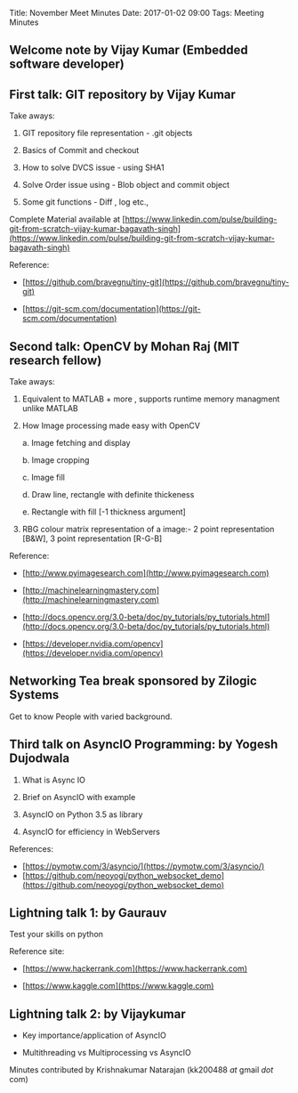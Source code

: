 Title: November Meet Minutes
Date: 2017-01-02 09:00
Tags: Meeting Minutes

## Welcome note by Vijay Kumar (Embedded software developer)


## First talk: GIT repository by Vijay Kumar

Take aways:

  1. GIT repository file representation - .git objects

  2. Basics of Commit and checkout

  3. How to solve DVCS issue - using SHA1

  4. Solve Order issue using - Blob object and commit object

  5. Some git functions - Diff , log etc.,

Complete Material available at
[https://www.linkedin.com/pulse/building-git-from-scratch-vijay-kumar-bagavath-singh](https://www.linkedin.com/pulse/building-git-from-scratch-vijay-kumar-bagavath-singh)

Reference:

  * [https://github.com/bravegnu/tiny-git](https://github.com/bravegnu/tiny-git)

  * [https://git-scm.com/documentation](https://git-scm.com/documentation)

## Second talk: OpenCV by Mohan Raj (MIT research fellow)

Take aways:

  1. Equivalent to MATLAB + more , supports runtime memory managment
     unlike MATLAB

  2. How Image processing made easy with OpenCV

     a. Image fetching and display

     b. Image cropping

     c. Image fill

     d. Draw line, rectangle with definite thickeness

     e. Rectangle with fill [-1 thickness argument]

  3. RBG colour matrix representation of a image:- 2 point
     representation [B&W], 3 point representation [R-G-B]

Reference:

  * [http://www.pyimagesearch.com](http://www.pyimagesearch.com)

  * [http://machinelearningmastery.com](http://machinelearningmastery.com)

  * [http://docs.opencv.org/3.0-beta/doc/py_tutorials/py_tutorials.html](http://docs.opencv.org/3.0-beta/doc/py_tutorials/py_tutorials.html)

  * [https://developer.nvidia.com/opencv](https://developer.nvidia.com/opencv)

## Networking Tea break sponsored by Zilogic Systems

Get to know People with varied background.

## Third talk on AsyncIO Programming: by Yogesh Dujodwala

  1. What is Async IO

  2. Brief on AsyncIO with example

  3. AsyncIO on Python 3.5 as library

  4. AsyncIO for efficiency in WebServers


References:

  * [https://pymotw.com/3/asyncio/](https://pymotw.com/3/asyncio/)
  * [https://github.com/neoyogi/python_websocket_demo](https://github.com/neoyogi/python_websocket_demo)


## Lightning talk  1: by Gaurauv

Test your skills on python

Reference site:

  * [https://www.hackerrank.com](https://www.hackerrank.com)

  * [https://www.kaggle.com](https://www.kaggle.com)

## Lightning talk  2: by Vijaykumar

  * Key importance/application of AsyncIO

  * Multithreading  vs Multiprocessing vs AsyncIO

Minutes contributed by Krishnakumar Natarajan (kk200488 _at_ gmail _dot_ com)